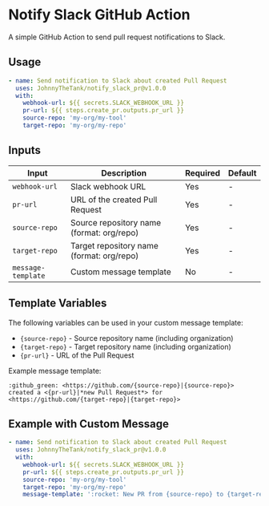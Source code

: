 # Notify Slack GitHub Action

A simple GitHub Action to send pull request notifications to Slack.

## Usage

```yaml
- name: Send notification to Slack about created Pull Request
  uses: JohnnyTheTank/notify_slack_pr@v1.0.0
  with:
    webhook-url: ${{ secrets.SLACK_WEBHOOK_URL }}
    pr-url: ${{ steps.create_pr.outputs.pr_url }}
    source-repo: 'my-org/my-tool'
    target-repo: 'my-org/my-repo'
```

## Inputs

| Input              | Description                               | Required | Default |
| ------------------ | ----------------------------------------- | -------- | ------- |
| `webhook-url`      | Slack webhook URL                         | Yes      | -       |
| `pr-url`           | URL of the created Pull Request           | Yes      | -       |
| `source-repo`      | Source repository name (format: org/repo) | Yes      | -       |
| `target-repo`      | Target repository name (format: org/repo) | Yes      | -       |
| `message-template` | Custom message template                   | No       | -       |

## Template Variables

The following variables can be used in your custom message template:

- `{source-repo}` - Source repository name (including organization)
- `{target-repo}` - Target repository name (including organization)
- `{pr-url}` - URL of the Pull Request

Example message template:
```
:github_green: <https://github.com/{source-repo}|{source-repo}> created a <{pr-url}|*new Pull Request*> for <https://github.com/{target-repo}|{target-repo}>
```

## Example with Custom Message

```yaml
- name: Send notification to Slack about created Pull Request
  uses: JohnnyTheTank/notify_slack_pr@v1.0.0
  with:
    webhook-url: ${{ secrets.SLACK_WEBHOOK_URL }}
    pr-url: ${{ steps.create_pr.outputs.pr_url }}
    source-repo: 'my-org/my-tool'
    target-repo: 'my-org/my-repo'
    message-template: ':rocket: New PR from {source-repo} to {target-repo}: <{pr-url}|Click here>'
```

